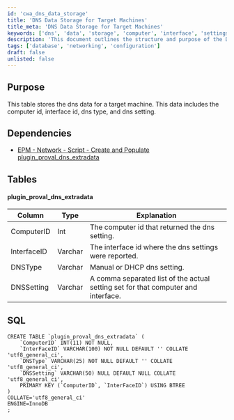 ```yaml
---
id: 'cwa_dns_data_storage'
title: 'DNS Data Storage for Target Machines'
title_meta: 'DNS Data Storage for Target Machines'
keywords: ['dns', 'data', 'storage', 'computer', 'interface', 'settings', 'table']
description: 'This document outlines the structure and purpose of the DNS data storage table for target machines, detailing the columns, their types, and the SQL command to create the table. It provides insights into how DNS settings are recorded and managed for networked computers.'
tags: ['database', 'networking', 'configuration']
draft: false
unlisted: false
---
```

## Purpose

This table stores the dns data for a target machine. This data includes the computer id, interface id, dns type, and dns setting.

## Dependencies

- [EPM - Network - Script - Create and Populate plugin_proval_dns_extradata](https://proval.itglue.com/DOC-5078775-12033156)

## Tables

#### plugin_proval_dns_extradata

| Column      | Type    | Explanation                                                |
|-------------|---------|-----------------------------------------------------------|
| ComputerID  | Int     | The computer id that returned the dns setting.            |
| InterfaceID | Varchar | The interface id where the dns settings were reported.    |
| DNSType     | Varchar | Manual or DHCP dns setting.                               |
| DNSSetting  | Varchar | A comma separated list of the actual setting set for that computer and interface. |

## SQL

```
CREATE TABLE `plugin_proval_dns_extradata` (
    `ComputerID` INT(11) NOT NULL,
    `InterFaceID` VARCHAR(100) NOT NULL DEFAULT '' COLLATE 'utf8_general_ci',
    `DNSType` VARCHAR(25) NOT NULL DEFAULT '' COLLATE 'utf8_general_ci',
    `DNSSetting` VARCHAR(50) NULL DEFAULT NULL COLLATE 'utf8_general_ci',
    PRIMARY KEY (`ComputerID`, `InterFaceID`) USING BTREE
)
COLLATE='utf8_general_ci'
ENGINE=InnoDB
;
```


